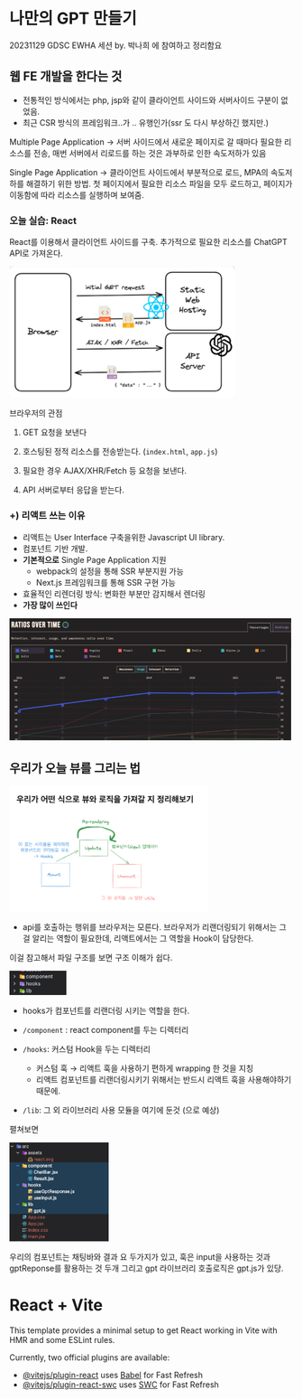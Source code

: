 # 나만의 GPT 만들기

20231129 GDSC EWHA 세션 by. 박나희 에 참여하고 정리함요

## 웹 FE 개발을 한다는 것

- 전통적인 방식에서는 php, jsp와 같이 클라이언트 사이드와 서버사이드 구분이 없었음.
- 최근 CSR 방식의 프레임워크..가 .. 유행인가(ssr 도 다시 부상하긴 했지만.)

Multiple Page Application → 서버 사이드에서 새로운 페이지로 갈 때마다 필요한 리소스를 전송, 매번 서버에서 리로드를 하는 것은 과부하로 인한 속도저하가 있음

Single Page Application → 클라이언트 사이드에서 부분적으로 로드, MPA의 속도저하를 해결하기 위한 방법. 첫 페이지에서 필요한 리소스 파일을 모두 로드하고, 페이지가 이동함에 따라 리소스를 실행하며 보여줌.

### 오늘 실습: React

React를 이용해서 클라이언트 사이드를 구축.
추가적으로 필요한 리소스를 ChatGPT API로 가져온다.

<img src="image/project-structure.png" width="400"/>

브라우저의 관점
1. GET 요청을 보낸다
2. 호스팅된 정적 리소스를 전송받는다. (`index.html`, `app.js`)

3. 필요한 경우 AJAX/XHR/Fetch 등 요청을 보낸다.
4. API 서버로부터 응답을 받는다.

### +) 리액트 쓰는 이유

- 리액트는 User Interface 구축을위한 Javascript UI library.
- 컴포넌트 기반 개발.
- **기본적으로** Single Page Application 지원
  - webpack의 설정을 통해 SSR 부분지원 가능
  - Next.js 프레임워크를 통해 SSR 구현 가능
- 효율적인 리렌더링 방식: 변화한 부분만 감지해서 렌더링
- **가장 많이 쓰인다**

<img src="image/spa-ratio.png" width="500"/>


## 우리가 오늘 뷰를 그리는 법

<img src="image/rendering.png" width="70%"/>


- api를 호출하는 행위를 브라우저는 모른다. 브라우저가 리랜더링되기 위해서는 그걸 알리는 역할이 필요한데, 리액트에서는 그 역할을 Hook이 담당한다.

이걸 참고해서 파일 구조를 보면 구조 이해가 쉽다.

<img src="image/dir.png" width="20%"/>

- hooks가 컴포넌트를 리랜더링 시키는 역할을 한다.


- `/component` : react component를 두는 디렉터리
- `/hooks`: 커스텀 Hook을 두는 디렉터리
  - 커스텀 훅 → 리액트 훅을 사용하기 편하게 wrapping 한 것을 지칭
  - 리액트 컴포넌트를 리랜더링시키기 위해서는 반드시 리액트 훅을 사용해야하기 때문에.

- `/lib`: 그 외 라이브러리 사용 모듈을 여기에 둔것 (으로 예상)

펼쳐보면

<img src="image/flatten.png" width="35%"/>

우리의 컴포넌트는 채팅바와 결과 요 두가지가 있고, 훅은 input을 사용하는 것과 gptReponse를 활용하는 것 두개 그리고 gpt 라이브러리 호출로직은 gpt.js가 있당.

# React + Vite

This template provides a minimal setup to get React working in Vite with HMR and some ESLint rules.

Currently, two official plugins are available:

- [@vitejs/plugin-react](https://github.com/vitejs/vite-plugin-react/blob/main/packages/plugin-react/README.md) uses [Babel](https://babeljs.io/) for Fast Refresh
- [@vitejs/plugin-react-swc](https://github.com/vitejs/vite-plugin-react-swc) uses [SWC](https://swc.rs/) for Fast Refresh
